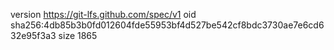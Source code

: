 version https://git-lfs.github.com/spec/v1
oid sha256:4db85b3b0fd012604fde55953bf4d527be542cf8bdc3730ae7e6cd632e95f3a3
size 1865
